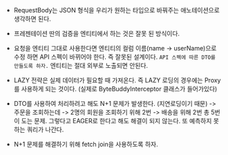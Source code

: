 * RequestBody는 JSON 형식을 우리가 원하는 타입으로 바꿔주는 애노테이션으로 생각하면 된다.


* 프레젠테이션 딴의 검증을 엔티티에서 하는 것은 잘못 된 방식이다.


* 요청을 엔티티 그대로 사용한다면 엔티티의 컬럼 이름(name -> userName)으로 수정 하면 API 스펙이 바뀌어야 한다. 즉 잘못된 설계이다.
  `API 스펙에 따른 DTO를 만들도록 하자.`
  엔티티는 절대 외부로 노출되면 안된다.


* LAZY 전략은 실제 데이터가 필요할 때 가져온다. 즉 LAZY 로딩의 경우에는 Proxy를 사용하게 되는 것이다. (실제로 ByteBuddyInterceptor 클래스가 들어가있다)


* DTO를 사용하여 처리하려고 해도 N+1 문제가 발생한다. (지연로딩이기 때문)
  -> 주문을 조회하는데 -> 2명의 회원을 조회하기 위해 2번 -> 배송을 위해 2번 총 5번이 도는 문제.
  그렇다고 EAGER로 한다고 해도 해결이 되지 않는다. 또 예측하지 못하는 쿼리가 나간다.


* N+1 문제를 해결하기 위해 fetch join을 사용하도록 하자.